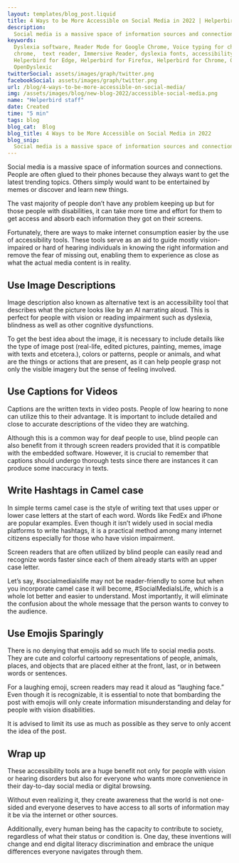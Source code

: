 ```yaml
---
layout: templates/blog_post.liquid
title: 4 Ways to be More Accessible on Social Media in 2022 | Helperbird
description:
  Social media is a massive space of information sources and connections. People are often glued to their phones because they always want to get the latest trending topics. Others simply would want to be entertained by memes or discover and learn new things.
keywords:
  Dyslexia software, Reader Mode for Google Chrome, Voice typing for chrome, Text to speech for
  chrome,  text reader, Immersive Reader, dyslexia fonts, accessibility software, dyslexia software,
  Helperbird for Edge, Helperbird for Firefox, Helperbird for Chrome, Opendyslexic for Chrome,
  OpenDyslexic
twitterSocial: assets/images/graph/twitter.png
facebookSocial: assets/images/graph/twitter.png
url: /blog/4-ways-to-be-more-accessible-on-social-media/
img: /assets/images/blog/new-blog-2022/accessible-social-media.png
name: "Helperbird staff"
date: Created
time: "5 min"
tags: blog
blog_cat:  Blog
blog_title: 4 Ways to be More Accessible on Social Media in 2022
blog_snip:
  Social media is a massive space of information sources and connections. People are often glued to their phones because they always want to get the latest trending topics. Others simply would want to be entertained by memes or discover and learn new things.
---
```


Social media is a massive space of information sources and connections. People are often glued to their phones because they always want to get the latest trending topics. Others simply would want to be entertained by memes or discover and learn new things. 

The vast majority of people don’t have any problem keeping up but for those people with disabilities, it can take more time and effort for them to get access and absorb each information they got on their screens.

Fortunately, there are ways to make internet consumption easier by the use of accessibility tools. These tools serve as an aid to guide mostly vision-impaired or hard of hearing individuals in knowing the right information and remove the fear of missing out, enabling them to experience as close as what the actual media content is in reality.
 
## Use Image Descriptions

Image description also known as alternative text is an accessibility tool that describes what the picture looks like by an AI narrating aloud. This is perfect for people with vision or reading impairment such as dyslexia, blindness as well as other cognitive dysfunctions. 

To get the best idea about the image, it is necessary to include details like the type of image post (real-life, edited pictures, painting, memes, image with texts and etcetera.), colors or patterns, people or animals, and what are the things or actions that are present, as it can help people grasp not only the visible imagery but the sense of feeling involved.
 
## Use Captions for Videos

Captions are the written texts in video posts. People of low hearing to none can utilize this to their advantage. It is important to include detailed and close to accurate descriptions of the video they are watching. 

Although this is a common way for deaf people to use, blind people can also benefit from it through screen readers provided that it is compatible with the embedded software. However, it is crucial to remember that captions should undergo thorough tests since there are instances it can produce some inaccuracy in texts.

## Write Hashtags in Camel case

In simple terms camel case is the style of writing text that uses upper or lower case letters at the start of each word. Words like FedEx and iPhone are popular examples. Even though it isn’t widely used in social media platforms to write hashtags, it is a practical method among many internet citizens especially for those who have vision impairment. 

Screen readers that are often utilized by blind people can easily read and recognize words faster since each of them already starts with an upper case letter. 

Let’s say, #socialmediaislife may not be reader-friendly to some but when you incorporate camel case it will become, #SocialMediaIsLife, which is a whole lot better and easier to understand. Most importantly, it will eliminate the confusion about the whole message that the person wants to convey to the audience.
 
## Use Emojis Sparingly

There is no denying that emojis add so much life to social media posts. They are cute and colorful cartoony representations of people, animals, places, and objects that are placed either at the front, last, or in between words or sentences. 

For a laughing emoji, screen readers may read it aloud as “laughing face.” Even though it is recognizable, it is essential to note that bombarding the post with emojis will only create information misunderstanding and delay for people with vision disabilities. 

It is advised to limit its use as much as possible as they serve to only accent the idea of the post.
 

## Wrap up

These accessibility tools are a huge benefit not only for people with vision or hearing disorders but also for everyone who wants more convenience in their day-to-day social media or digital browsing. 

Without even realizing it, they create awareness that the world is not one-sided and everyone deserves to have access to all sorts of information may it be via the internet or other sources.

Additionally, every human being has the capacity to contribute to society, regardless of what their status or condition is. One day, these inventions will change and end digital literacy discrimination and embrace the unique differences everyone navigates through them.

